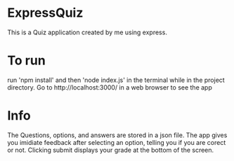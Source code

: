 # ExpressQuiz
This is a Quiz application created by me using express.

# To run 
run 'npm install' and then 'node index.js' in the terminal while in the project directory.
Go to http://localhost:3000/ in a web browser to see the app

# Info
The Questions, options, and answers are stored in a json file.
The app gives you imidiate feedback after selecting an option, telling you if you are corect or not.
Clicking submit displays your grade at the bottom of the screen.
